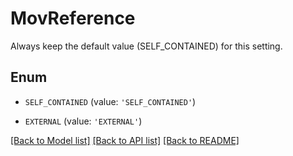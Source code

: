 # MovReference

Always keep the default value (SELF_CONTAINED) for this setting.

## Enum

* `SELF_CONTAINED` (value: `'SELF_CONTAINED'`)

* `EXTERNAL` (value: `'EXTERNAL'`)

[[Back to Model list]](../README.md#documentation-for-models) [[Back to API list]](../README.md#documentation-for-api-endpoints) [[Back to README]](../README.md)


